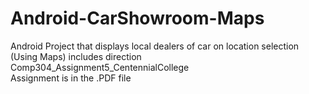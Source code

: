 # Android-CarShowroom-Maps
Android Project that displays local dealers of car on location selection (Using Maps) includes direction</br>
Comp304_Assignment5_CentennialCollege</br>
Assignment is in the .PDF file

